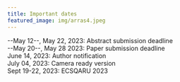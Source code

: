 ```yaml
---
title: Important dates
featured_image: img/arras4.jpeg
---
```


--May 12--, May 22, 2023:       	Abstract submission deadline  
--May 20--, May 28 2023:       	Paper submission deadline  
June 14, 2023:      	Author notification  
July 04, 2023:		Camera ready version  
Sept 19-22, 2023:  	ECSQARU 2023  



